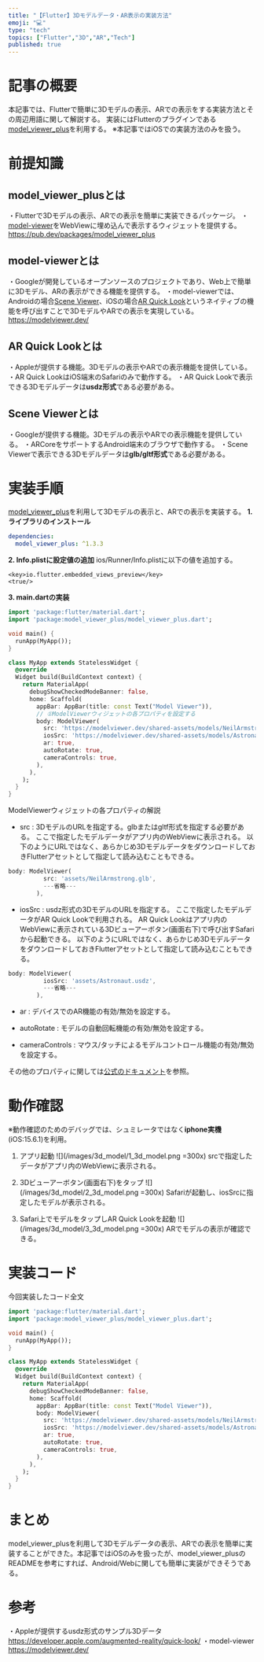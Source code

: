 ```yaml
---
title: "【Flutter】3Dモデルデータ・AR表示の実装方法"
emoji: "💻"
type: "tech"
topics: ["Flutter","3D","AR","Tech"]
published: true
---
```

# 記事の概要　
本記事では、Flutterで簡単に3Dモデルの表示、ARでの表示をする実装方法とその周辺用語に関して解説する。
実装にはFlutterのプラグインである[model_viewer_plus](#model_viewer_plusとは)を利用する。
※本記事ではiOSでの実装方法のみを扱う。

# 前提知識
## model_viewer_plusとは
・Flutterで3Dモデルの表示、ARでの表示を簡単に実装できるパッケージ。
・[model-viewer](#model-viewerとは)をWebViewに埋め込んで表示するウィジェットを提供する。
https://pub.dev/packages/model_viewer_plus

## model-viewerとは
・Googleが開発しているオープンソースのプロジェクトであり、Web上で簡単に3Dモデル、ARの表示ができる機能を提供する。
・model-viewerでは、Androidの場合[Scene Viewer](#scene-viewerとは)、iOSの場合[AR Quick Look](#ar-quick-lookとは)というネイティブの機能を呼び出すことで3DモデルやARでの表示を実現している。
https://modelviewer.dev/

## AR Quick Lookとは
・Appleが提供する機能。3Dモデルの表示やARでの表示機能を提供している。
・AR Quick LookはiOS端末のSafariのみで動作する。
・AR Quick Lookで表示できる3Dモデルデータは**usdz形式**である必要がある。

## Scene Viewerとは
・Googleが提供する機能。3Dモデルの表示やARでの表示機能を提供している。
・ARCoreをサポートするAndroid端末のブラウザで動作する。
・Scene Viewerで表示できる3Dモデルデータは**glb/gltf形式**である必要がある。

# 実装手順
[model_viewer_plus](https://pub.dev/packages/model_viewer_plus)を利用して3Dモデルの表示と、ARでの表示を実装する。
**1. ライブラリのインストール**
```dart:pubspec.yaml
dependencies:
  model_viewer_plus: ^1.3.3
```

**2. Info.plistに設定値の追加**
ios/Runner/Info.plistに以下の値を追加する。
```dart:Info.plist
<key>io.flutter.embedded_views_preview</key>
<true/>
```

**3. main.dartの実装**
```dart:main.dart
import 'package:flutter/material.dart';
import 'package:model_viewer_plus/model_viewer_plus.dart';

void main() {
  runApp(MyApp());
}

class MyApp extends StatelessWidget {
  @override
  Widget build(BuildContext context) {
    return MaterialApp(
      debugShowCheckedModeBanner: false,
      home: Scaffold(
        appBar: AppBar(title: const Text("Model Viewer")),
        // ①ModelViewerウィジェットの各プロパティを設定する
        body: ModelViewer(
          src: 'https://modelviewer.dev/shared-assets/models/NeilArmstrong.glb',
          iosSrc: 'https://modelviewer.dev/shared-assets/models/Astronaut.usdz',
          ar: true,
          autoRotate: true,
          cameraControls: true,
        ),
      ),
    );
  }
}
```

ModelViewerウィジェットの各プロパティの解説
- src :
3DモデルのURLを指定する。glbまたはgltf形式を指定する必要がある。
ここで指定したモデルデータがアプリ内のWebViewに表示される。
以下のようにURLではなく、あらかじめ3DモデルデータをダウンロードしておきFlutterアセットとして指定して読み込むこともできる。
```dart:main.dart
body: ModelViewer(
          src: 'assets/NeilArmstrong.glb',
          ---省略---
        ),
```
- iosSrc :
usdz形式の3DモデルのURLを指定する。
ここで指定したモデルデータがAR Quick Lookで利用される。
AR Quick Lookはアプリ内のWebViewに表示されている3Dビューアーボタン(画面右下)で呼び出すSafariから起動できる。
以下のようにURLではなく、あらかじめ3DモデルデータをダウンロードしておきFlutterアセットとして指定して読み込むこともできる。
```dart:main.dart
body: ModelViewer(
          iosSrc: 'assets/Astronaut.usdz',
          ---省略---
        ),
```
- ar :
デバイスでのAR機能の有効/無効を設定する。

- autoRotate :
モデルの自動回転機能の有効/無効を設定する。

- cameraControls :
マウス/タッチによるモデルコントロール機能の有効/無効を設定する。

その他のプロパティに関しては[公式のドキュメント](https://modelviewer.dev/docs/)を参照。

# 動作確認
※動作確認のためのデバッグでは、シュミレータではなく**iphone実機**(iOS:15.6.1)を利用。
1. アプリ起動
![](/images/3d_model/1_3d_model.png =300x)
srcで指定したデータがアプリ内のWebViewに表示される。

2. 3Dビューアーボタン(画面右下)をタップ
![](/images/3d_model/2_3d_model.png =300x)
Safariが起動し、iosSrcに指定したモデルが表示される。

3. Safari上でモデルをタップしAR Quick Lookを起動
![](/images/3d_model/3_3d_model.png =300x)
ARでモデルの表示が確認できる。

# 実装コード
今回実装したコード全文
```dart:main.dart
import 'package:flutter/material.dart';
import 'package:model_viewer_plus/model_viewer_plus.dart';

void main() {
  runApp(MyApp());
}

class MyApp extends StatelessWidget {
  @override
  Widget build(BuildContext context) {
    return MaterialApp(
      debugShowCheckedModeBanner: false,
      home: Scaffold(
        appBar: AppBar(title: const Text("Model Viewer")),
        body: ModelViewer(
          src: 'https://modelviewer.dev/shared-assets/models/NeilArmstrong.glb',
          iosSrc: 'https://modelviewer.dev/shared-assets/models/Astronaut.usdz',
          ar: true,
          autoRotate: true,
          cameraControls: true,
        ),
      ),
    );
  }
}
```
# まとめ
model_viewer_plusを利用して3Dモデルデータの表示、ARでの表示を簡単に実装することができた。本記事ではiOSのみを扱ったが、model_viewer_plusのREADMEを参考にすれば、Android/Webに関しても簡単に実装ができそうである。

# 参考
・Appleが提供するusdz形式のサンプル3Dデータ
https://developer.apple.com/augmented-reality/quick-look/
・model-viewer
https://modelviewer.dev/


